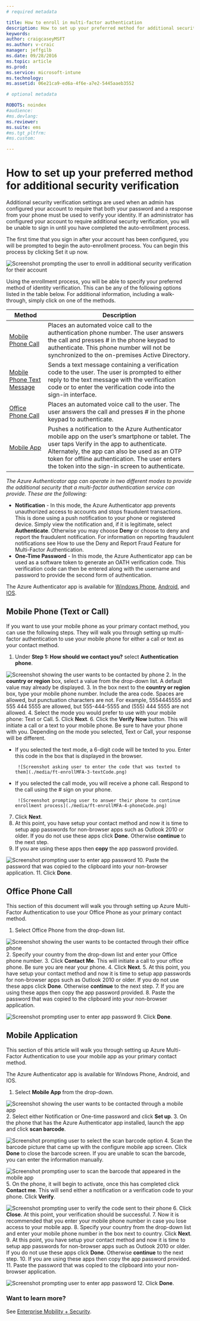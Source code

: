 ```yaml
---
# required metadata

title: How to enroll in multi-factor authentication
description: How to set up your preferred method for additional security verification
keywords:
author: craigcaseyMSFT
ms.author: v-craic
manager: jeffgilb
ms.date: 09/28/2016
ms.topic: article
ms.prod:
ms.service: microsoft-intune
ms.technology:
ms.assetid: 06e21ca9-ed6a-4f6e-a7e2-5445aaeb3552

# optional metadata

ROBOTS: noindex
#audience:
#ms.devlang:
ms.reviewer:
ms.suite: ems
#ms.tgt_pltfrm:
#ms.custom:

---
```


# How to set up your preferred method for additional security verification



Additional security verification settings are used when an admin has configured your account to require that both your password and a response from your phone must be used to verify your identity. If an administrator has configured your account to require additional security verification, you will be unable to sign in until you have completed the auto-enrollment process.

The first time that you sign in after your account has been configured, you will be prompted to begin the auto-enrollment process. You can begin this process by clicking Set it up now.

![Screenshot prompting the user to enroll in additional security verification for their account](./media/ft-enrollMFA-1-beginProcess.png)

Using the enrollment process, you will be able to specify your preferred method of identity verification. This can be any of the following options listed in the table below. For additional information, including a walk-through, simply click on one of the methods.


|Method|Description|
|------------|----------------------------------|
|[Mobile Phone Call](#mobile-phone-(text-or-call))|Places an automated voice call to the authentication phone number. The user answers the call and presses # in the phone keypad to authenticate. This phone number will not be synchronized to the on-premises Active Directory.|
|[Mobile Phone Text Message](#mobile-phone-(text-or-call))|Sends a text message containing a verification code to the user. The user is prompted to either reply to the text message with the verification code or to enter the verification code into the sign-in interface.|
|[Office Phone Call](#office-phone-call)|Places an automated voice call to the user. The user answers the call and presses # in the phone keypad to authenticate.|
|[Mobile App](#mobile-application)|Pushes a notification to the Azure Authenticator mobile app on the user’s smartphone or tablet. The user taps Verify in the app to authenticate. Alternately, the app can also be used as an OTP token for offline authentication. The user enters the token into the sign-in screen to authenticate.|

_The Azure Authenticator app can operate in two different modes to provide the additional security that a multi-factor authentication service can provide. These are the following:_

- **Notification** - In this mode, the Azure Authenticator app prevents unauthorized access to accounts and stops fraudulent transactions. This is done using a push notification to your phone or registered device. Simply view the notification and, if it is legitimate, select **Authenticate**. Otherwise you may choose **Deny** or choose to deny and report the fraudulent notification. For information on reporting fraudulent notifications see How to use the Deny and Report Fraud Feature for Multi-Factor Authentication.
- **One-Time Password** - In this mode, the Azure Authenticator app can be used as a software token to generate an OATH verification code. This verification code can then be entered along with the username and password to provide the second form of authentication.

The Azure Authenticator app is available for [Windows Phone](http://www.windowsphone.com/en-us/store/app/azure-authenticator/03a5b2bf-6066-418f-b569-e8aecbc06e50), [Android](https://play.google.com/store/apps/details?id=com.azure.authenticator),
and [IOS](https://itunes.apple.com/us/app/azure-authenticator/id983156458).

## Mobile Phone (Text or Call)
If you want to use your mobile phone as your primary contact method, you can use the following steps. They will walk you through setting up multi-factor authentication to use your mobile phone for either a call or text as your contact method.

1. Under **Step 1: How should we contact you?** select **Authentication phone**.

  ![Screenshot showing the user wants to be contacted by phone](./media/ft-enrollMFA-2-securityVerification.png)
2.	In the **country or region** box, select a value from the drop-down list. A default value may already be displayed.
3.	In the box next to the **country or region** box, type your mobile phone number. Include the area code.
Spaces are allowed, but punctuation characters are not. For example, 5554445555 and 555 444 5555 are allowed, but 555-444-5555 and (555) 444 5555 are not allowed.
4.	Select the mode you would prefer to use with your mobile phone: Text or Call.
5.	Click **Next**.
6.	Click the **Verify Now** button. This will initiate a call or a text to your mobile phone. Be sure to have your phone with you. Depending on the mode you selected, Text or Call, your response will be different.
 - If you selected the text mode, a 6-digit code will be texted to you. Enter this code in the box that is displayed in the browser.

        ![Screenshot asking user to enter the code that was texted to them](./media/ft-enrollMFA-3-textCode.png)
 - If you selected the call mode, you will receive a phone call. Respond to the call using the # sign on your phone.

        ![Screenshot prompting user to answer their phone to continue enrollment process](./media/ft-enrollMFA-4-phoneCode.png)
7. Click **Next**.
8.	At this point, you have setup your contact method and now it is time to setup app passwords for non-browser apps such as Outlook 2010 or older. If you do not use these apps click **Done**. Otherwise **continue** to the next step.
9. If you are using these apps then **copy** the app password provided.

  ![Screenshot prompting user to enter app password](./media/ft-enrollMFA-5-copyPW.png)
10.	Paste the password that was copied to the clipboard into your non-browser application.
11.	Click **Done**.

## Office Phone Call
This section of this document will walk you through setting up Azure Multi-Factor Authentication to use your Office Phone as your primary contact method.
1. Select Office Phone from the drop-down list.

  ![Screenshot showing the user wants to be contacted through their office phone](./media/ft-enrollMFA-6-officePhone.png)
2.	Specify your country from the drop-down list and enter your Office phone number.
3.	Click **Contact Me**. This will initiate a call to your office phone. Be sure you are near your phone.
4.	Click **Next**.
5.	At this point, you have setup your contact method and now it is time to setup app passwords for non-browser apps such as Outlook 2010 or older. If you do not use these apps click **Done**. Otherwise **continue** to the next step.
7.	If you are using these apps then copy the app password provided.
8.	Paste the password that was copied to the clipboard into your non-browser application.

  ![Screenshot prompting user to enter app password](./media/ft-enrollMFA-7-pastePW.png)
9.	Click **Done**.

## Mobile Application
This section of this article will walk you through setting up Azure Multi-Factor Authentication to use your mobile app as your primary contact method.

The Azure Authenticator app is available for Windows Phone, Android, and IOS.

1. Select **Mobile App** from the drop-down.

  ![Screenshot showing the user wants to be contacted through a mobile app](./media/ft-enrollMFA-8-mobileApp.png)
2.	Select either Notification or One-time password and click **Set up**.
3.	On the phone that has the Azure Authenticator app installed, launch the app and click **scan barcode**.

  ![Screenshot prompting user to select the scan barcode option](./media/ft-enrollMFA-9-scanBarcode.png)
4.	Scan the barcode picture that came up with the configure mobile app screen. Click **Done** to close the barcode screen. If you are unable to scan the barcode, you can enter the information manually.

  ![Screenshot prompting user to scan the barcode that appeared in the mobile app](./media/ft-enrollMFA-9-scanBarcode2.png)
5.	On the phone, it will begin to activate, once this has completed click **Contact me**. This will send either a notification or a verification code to your phone. Click **Verify**.

  ![Screenshot prompting user to verify the code sent to their phone](./media/ft-enrollMFA-10-verifyActivation.png)
6.	Click **Close**. At this point, your verification should be successful.
7.	Now it is recommended that you enter your mobile phone number in case you lose access to your mobile app.
8.	Specify your country from the drop-down list and enter your mobile phone number in the box next to country. Click **Next**.
9.	At this point, you have setup your contact method and now it is time to setup app passwords for non-browser apps such as Outlook 2010 or older. If you do not use these apps click **Done**. Otherwise **continue** to the next step.
10.	If you are using these apps then copy the app password provided.
11.	Paste the password that was copied to the clipboard into your non-browser application.

  ![Screenshot prompting user to enter app password](./media/ft-enrollMFA-11-securityVerification.png)
12.	Click **Done**.

### Want to learn more?
See [Enterprise Mobility + Security](https://www.microsoft.com/en-us/server-cloud/enterprise-mobility/overview.aspx).
